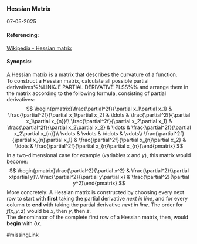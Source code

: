 ### Hessian Matrix
07-05-2025
#### Referencing:
[Wikipedia - Hessian matrix](https://en.wikipedia.org/wiki/Hessian_matrix)

#### Synopsis:
A Hessian matrix is a matrix that describes the curvature of a function. <br>To construct a Hessian matrix, calculate all possible partial derivatives%%LINKJE PARTIAL DERIVATIVE PLSS%% and arrange them in the matrix according to the following formula, consisting of partial derivatives:
$$
\begin{pmatrix}\frac{\partial^2f}{\partial x_1\partial x_1} & \frac{\partial^2f}{\partial x_1\partial x_2} & \ldots & \frac{\partial^2f}{\partial x_1\partial x_{n}}\\ \frac{\partial^2f}{\partial x_2\partial x_1} & \frac{\partial^2f}{\partial x_2\partial x_2} & \ldots & \frac{\partial^2f}{\partial x_2\partial x_{n}}\\ \vdots & \vdots & \ddots & \vdots\\ \frac{\partial^2f}{\partial x_{n}\partial x_1} & \frac{\partial^2f}{\partial x_{n}\partial x_2} & \ldots & \frac{\partial^2f}{\partial x_{n}\partial x_{n}}\end{pmatrix}
$$
In a two-dimensional case for example (variables $x$ and $y$), this matrix would become: 
$$
\begin{pmatrix}\frac{\partial^2}{\partial x^2} & \frac{\partial^2}{\partial x\partial y}\\ \frac{\partial^2}{\partial y\partial x} & \frac{\partial^2}{\partial y^2}\end{pmatrix}
$$
More concretely: A Hessian matrix is constructed by choosing every next row to start with __first__ taking the partial derivative _next in line_, and for every column to __end__ with taking the partial derivative _next in line_. The order for $f(x,y,z)$ would be $x$, then $y$, then $z$. <br>The denominator of the complete first row of a Hessian matrix, then, would __begin__ with $\partial x$.

#missingLink 





